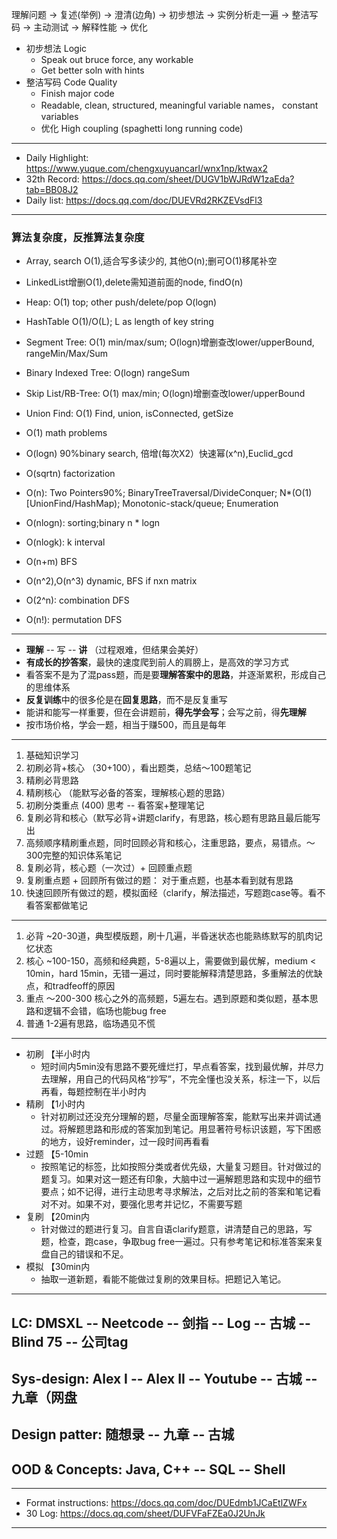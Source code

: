 理解问题 → 复述(举例) → 澄清(边角) → 初步想法 → 实例分析走一遍 → 整洁写码 → 主动测试 → 解释性能 → 优化
-  初步想法 Logic
   - Speak out bruce force, any workable
   - Get better soln with hints
- 整洁写码 Code Quality
  - Finish major code
  - Readable, clean, structured, meaningful variable names， constant variables
  - 优化 High coupling (spaghetti long running code)
---
- Daily Highlight: https://www.yuque.com/chengxuyuancarl/wnx1np/ktwax2
- 32th Record: https://docs.qq.com/sheet/DUGV1bWJRdW1zaEda?tab=BB08J2
- Daily list: https://docs.qq.com/doc/DUEVRd2RKZEVsdFl3
---
### 算法复杂度，反推算法复杂度
- Array, search O(1),适合写多读少的, 其他O(n);删可O(1)移尾补空
- LinkedList增删O(1),delete需知道前面的node, findO(n)
- Heap: O(1) top; other push/delete/pop O(logn)
- HashTable O(1)/O(L); L as length of key string
- Segment Tree: O(1) min/max/sum; O(logn)增删查改lower/upperBound, rangeMin/Max/Sum
- Binary Indexed Tree: O(logn) rangeSum
- Skip List/RB-Tree: O(1) max/min; O(logn)增删查改lower/upperBound
- Union Find: O(1) Find, union, isConnected, getSize

- O(1) math problems
- O(logn) 90%binary search, 倍增(每次X2）快速幂(x^n),Euclid_gcd
- O(sqrtn) factorization
- O(n): Two Pointers90%; BinaryTreeTraversal/DivideConquer; N*(O(1)[UnionFind/HashMap); Monotonic-stack/queue; Enumeration
- O(nlogn): sorting;binary n * logn
- O(nlogk): k interval
- O(n+m) BFS
- O(n^2),O(n^3) dynamic, BFS if nxn matrix
- O(2^n): combination DFS
- O(n!): permutation DFS

---
- **理解** -- 写 -- **讲** （过程艰难，但结果会美好）
- **有成长的抄答案**，最快的速度爬到前人的肩膀上，是高效的学习方式
- 看答案不是为了混pass题，而是要**理解答案中的思路**，并逐渐累积，形成自己的思维体系
- **反复训练**中的很多伦是在**回复思路**，而不是反复重写
- 能讲和能写一样重要，但在会讲题前，**得先学会写**；会写之前，得**先理解**
- 按市场价格，学会一题，相当于赚500，而且是每年
---
1. 基础知识学习
2. 初刷必背+核心 （30+100），看出题类，总结～100题笔记
3. 精刷必背思路
4. 精刷核心 （能默写必备的答案，理解核心题的思路）
5. 初刷分类重点 (400) 思考 -- 看答案+整理笔记
6. 复刷必背和核心（默写必背+讲题clarify，有思路，核心题有思路且最后能写出
7. 高频顺序精刷重点题，同时回顾必背和核心，注重思路，要点，易错点。～300完整的知识体系笔记
8. 复刷必背，核心题（一次过）+ 回顾重点题
9. 复刷重点题 + 回顾所有做过的题： 对于重点题，也基本看到就有思路
10. 快速回顾所有做过的题，模拟面经（clarify，解法描述，写题跑case等。看不看答案都做笔记
---
1. 必背 ~20-30道，典型模版题，刷十几遍，半昏迷状态也能熟练默写的肌肉记忆状态
2. 核心 ~100-150，高频和经典题，5-8遍以上，需要做到最优解，medium < 10min，hard 15min，无错一遍过，同时要能解释清楚思路，多重解法的优缺点，和tradfeoff的原因 
3. 重点 ～200-300 核心之外的高频题，5遍左右。遇到原题和类似题，基本思路和逻辑不会错，临场也能bug free
4. 普通 1-2遍有思路，临场遇见不慌
---
- 初刷 【半小时内
  - 短时间内5min没有思路不要死缠烂打，早点看答案，找到最优解，并尽力去理解，用自己的代码风格“抄写”，不完全懂也没关系，标注一下，以后再看，每题控制在半小时内
- 精刷 【1小时内
  - 针对初刷过还没充分理解的题，尽量全面理解答案，能默写出来并调试通过。将解题思路和形成的答案加到笔记。用显著符号标识该题，写下困惑的地方，设好reminder，过一段时间再看看
- 过题 【5-10min
  - 按照笔记的标签，比如按照分类或者优先级，大量复习题目。针对做过的题复习。如果对这一题还有印象，大脑中过一遍解题思路和实现中的细节要点；如不记得，进行主动思考寻求解法，之后对比之前的答案和笔记看对不对。如果不对，要强化思考并记忆，不需要写题
- 复刷 【20min内
  - 针对做过的题进行复习。自言自语clarify题意，讲清楚自己的思路，写题，检查，跑case，争取bug free一遍过。只有参考笔记和标准答案来复盘自己的错误和不足。
- 模拟 【30min内
  - 抽取一道新题，看能不能做过复刷的效果目标。把题记入笔记。
---
## LC: DMSXL -- Neetcode -- 剑指 -- Log -- 古城 -- Blind 75 -- 公司tag

## Sys-design: Alex I -- Alex II -- Youtube -- 古城 -- 九章（网盘

## Design patter: 随想录 -- 九章 -- 古城

## OOD & Concepts: Java, C++ -- SQL -- Shell
---
- Format instructions: https://docs.qq.com/doc/DUEdmb1JCaEtlZWFx
- 30 Log: https://docs.qq.com/sheet/DUFVFaFZEa0J2UnJk
---
